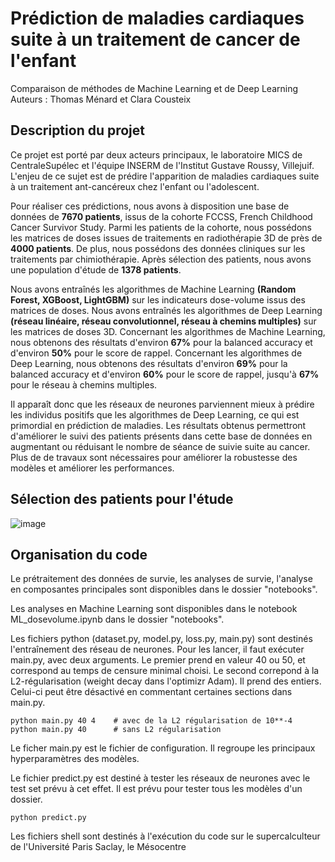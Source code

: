  # Prédiction de maladies cardiaques suite à un traitement de cancer de l'enfant
 Comparaison de méthodes de Machine Learning et de Deep Learning
 Auteurs : Thomas Ménard et Clara Cousteix
 
 ## Description du projet
 
Ce projet est porté par deux acteurs principaux, le laboratoire MICS de CentraleSupélec et l'équipe INSERM de l'Institut Gustave Roussy, Villejuif. L'enjeu de ce sujet est de prédire l'apparition de maladies cardiaques suite à un traitement ant-cancéreux chez l'enfant ou l'adolescent. 

Pour réaliser ces prédictions, nous avons à disposition une base de données de **7670 patients**, issus de la cohorte FCCSS, French Childhood Cancer Survivor Study. Parmi les patients de la cohorte, nous possédons les matrices de doses issues de traitements en radiothérapie 3D de près de **4000 patients**. De plus, nous possédons des données cliniques sur les traitements par chimiothérapie. Après sélection des patients, nous avons une population d'étude de **1378 patients**.

Nous avons entraînés les algorithmes de Machine Learning **(Random Forest, XGBoost, LightGBM)** sur les indicateurs dose-volume issus des matrices de doses. Nous avons entraînés les algorithmes de Deep Learning **(réseau linéaire, réseau convolutionnel, réseau à chemins multiples)** sur les matrices de doses 3D. Concernant les algorithmes de Machine Learning, nous obtenons des résultats d'environ **67%** pour la balanced accuracy  et d'environ **50%** pour le score de rappel. Concernant les algorithmes de Deep Learning, nous obtenons des résultats d'environ **69%** pour la balanced accuracy et d'environ **60%** pour le score de rappel, jusqu'à **67%** pour le réseau à chemins multiples.

Il apparaît donc que les réseaux de neurones parviennent mieux à prédire les individus positifs que les algorithmes de Deep Learning, ce qui est primordial en prédiction de maladies. Les résultats obtenus permettront d'améliorer le suivi des patients présents dans cette base de données en augmentant ou réduisant le nombre de séance de suivie suite au cancer. Plus de de travaux sont nécessaires pour améliorer la robustesse des modèles et améliorer les performances.

## Sélection des patients pour l'étude

![image](https://user-images.githubusercontent.com/124738526/233184048-87b450e5-813b-4b24-92e7-a4df069dc79d.png)

## Organisation du code

Le prétraitement des données de survie, les analyses de survie, l'analyse en composantes principales sont disponibles dans le dossier "notebooks".

Les analyses en Machine Learning sont disponibles dans le notebook ML_dosevolume.ipynb dans le dossier "notebooks".

Les fichiers python (dataset.py, model.py, loss.py, main.py) sont destinés l'entraînement des réseau de neurones. Pour les lancer, il faut exécuter main.py, avec deux arguments. Le premier prend en valeur 40 ou 50, et correspond au temps de censure minimal choisi. Le second correpond à la L2-régularisation (weight decay dans l'optimizr Adam). Il prend des entiers. Celui-ci peut être désactivé en commentant certaines sections dans main.py.
```
python main.py 40 4    # avec de la L2 régularisation de 10**-4
python main.py 40      # sans L2 régularisation
```
Le ficher main.py est le fichier de configuration. Il regroupe les principaux hyperparamètres des modèles.

Le fichier predict.py est destiné à tester les réseaux de neurones avec le test set prévu à cet effet. Il est prévu pour tester tous les modèles d'un dossier.

```
python predict.py
```

Les fichiers shell sont destinés à l'exécution du code sur le supercalculteur de l'Université Paris Saclay, le Mésocentre
